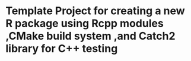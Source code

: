 
# Template Project for creating a new R package using Rcpp modules ,CMake build system ,and Catch2 library for C++ testing

